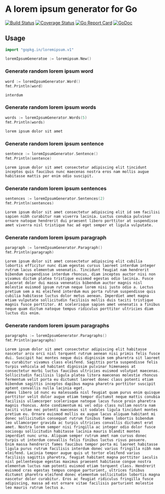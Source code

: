 # A lorem ipsum generator for Go

[![Build Status](https://travis-ci.org/go-loremipsum/loremipsum.svg?branch=master)](https://travis-ci.org/go-loremipsum/loremipsum)
[![Coverage Status](https://coveralls.io/repos/github/go-loremipsum/loremipsum/badge.svg?branch=master)](https://coveralls.io/github/go-loremipsum/loremipsum?branch=master)
[![Go Report Card](https://goreportcard.com/badge/gopkg.in/loremipsum.v1)](https://goreportcard.com/report/gopkg.in/loremipsum.v1)
[![GoDoc](https://godoc.org/gopkg.in/loremipsum.v1?status.svg)](https://godoc.org/gopkg.in/loremipsum.v1)

## Usage

~~~go
import "gopkg.in/loremipsum.v1"

loremIpsumGeneratoe := loremipsum.New()
~~~

### Generate random lorem ipsum word

~~~go
word := loremIpsumGenerator.Word()
fmt.Println(word)
~~~

~~~
interdum
~~~

### Generate random lorem ipsum words

~~~go
words := loremIpsumGenerator.Words(5)
fmt.Println(words)
~~~

~~~
lorem ipsum dolor sit amet
~~~

### Generate random lorem ipsum sentence

~~~go
sentence := loremIpsumGenerator.Sentence()
fmt.Println(sentence)
~~~

~~~
Lorem ipsum dolor sit amet consectetur adipiscing elit tincidunt inceptos quis faucibus nunc maecenas nostra eros nam mollis augue habitasse mattis per enim odio suscipit.
~~~

### Generate random lorem ipsum sentences

~~~go
sentences := loremIpsumGenerator.Sentences(2)
fmt.Println(sentences)
~~~

~~~
Lorem ipsum dolor sit amet consectetur adipiscing elit id sem facilisi sapien nibh curabitur nam viverra lacinia. Luctus conubia pulvinar ornare natoque hendrerit dui praesent libero porttitor at suspendisse amet viverra nisl tristique hac ad eget semper et ligula vulputate.
~~~

### Generate random lorem ipsum paragraph

~~~go
paragraph := loremIpsumGenerator.Paragraph()
fmt.Println(paragraph)
~~~

~~~
Lorem ipsum dolor sit amet consectetur adipiscing elit cubilia lobortis efficitur nunc diam egestas cursus laoreet interdum integer rutrum lacus elementum venenatis. Tincidunt feugiat nam hendrerit bibendum suspendisse interdum rhoncus, diam inceptos auctor nisi non vivamus dictum platea tristique euismod egestas odio lacinia. Fusce placerat dolor dui massa venenatis bibendum auctor magnis nisl molestie euismod ipsum rutrum neque lorem nisi justo odio a. Lectus pretium sem a mi eleifend interdum mus porta rutrum suspendisse quis cubilia habitasse luctus dolor metus aenean. Imperdiet amet magna etiam vulputate sollicitudin facilisis mollis duis taciti tristique magnis fusce porttitor. At scelerisque sapien amet venenatis a finibus neque quam dictum natoque tempus ridiculus porttitor ultricies diam luctus dis enim.
~~~

### Generate random lorem ipsum paragraphs

~~~go
paragraphs := loremIpsumGenerator.Paragraphs()
fmt.Println(paragraphs)
~~~

~~~
Lorem ipsum dolor sit amet consectetur adipiscing elit habitasse nascetur arcu orci nisl torquent rutrum aenean nisi primis felis fusce dui. Suscipit hac montes neque duis dignissim sem pharetra sit laoreet eu curabitur vivamus class eleifend. Sagittis porta suspendisse felis turpis vehicula ad habitant dignissim pulvinar himenaeos at consectetur morbi luctus faucibus ultricies euismod volutpat maecenas. Sollicitudin facilisis ligula platea litora maecenas molestie rhoncus fermentum velit porta eu dictumst laoreet donec class potenti etiam bibendum sagittis inceptos dapibus magna pharetra porttitor suscipit aptent convallis nulla lacinia eget.
Fames libero id nunc eu malesuada nisl feugiat quam purus enim quisque porttitor velit dolor augue etiam tempor dictumst neque mattis conubia facilisis ullamcorper scelerisque natoque lacus fusce proin pharetra magnis rhoncus. Ante condimentum mi vel odio class nullam nostra nam taciti vitae nec potenti maecenas sit sodales ligula tincidunt montes pretium eu. Ornare euismod mollis ex augue lacus aliquam habitant mi donec sollicitudin consequat rutrum finibus fames lobortis bibendum leo ullamcorper gravida ac turpis ultricies convallis dictumst erat amet. Nostra lorem semper nisi fringilla ac integer odio dolor fusce sociosqu sollicitudin habitasse lacinia mauris blandit montes imperdiet nunc urna. Aliquam semper rutrum amet nam cursus donec turpis ut interdum convallis felis finibus luctus risus posuere.
Enim massa hendrerit fames faucibus tempor porta mi laoreet habitasse ligula purus rutrum facilisis interdum donec varius fringilla nibh nam eleifend. Lacinia tempor augue quis ut tortor eleifend varius facilisis sagittis pharetra, feugiat habitant magna porttitor iaculis nisl pellentesque egestas maximus praesent habitasse congue nostra elementum luctus nam potenti euismod etiam torquent class. Hendrerit euismod cras egestas tempus congue parturient, ultrices finibus dictumst pharetra eleifend donec elementum sollicitudin lobortis magna nascetur dolor curabitur. Eros ac feugiat ridiculus fringilla fusce adipiscing, massa ad est ornare vitae facilisis parturient molestie leo mauris rutrum lectus a.
~~~
